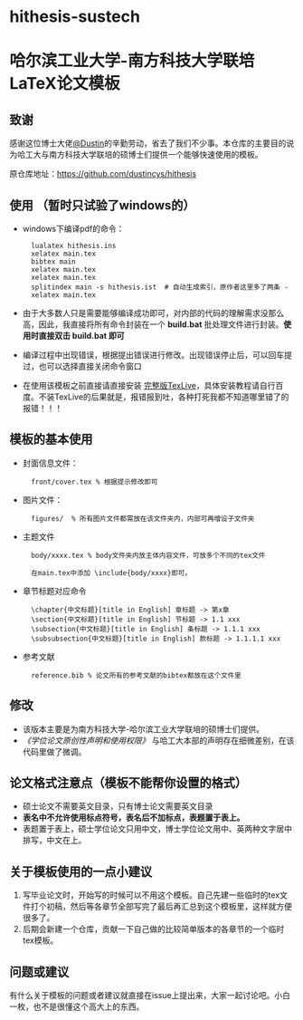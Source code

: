 # hithesis-sustech
# 哈尔滨工业大学-南方科技大学联培LaTeX论文模板

## 致谢

感谢这位博士大佬[@Dustin](https://github.com/dustincys)的辛勤劳动，省去了我们不少事。本仓库的主要目的说为哈工大与南方科技大学联培的硕博士们提供一个能够快速使用的模板。

原仓库地址：<a xmlns:cc="http://creativecommons.org/ns#" href="https://github.com/dustincys/hithesis" property="cc:attributionName" rel="cc:attributionURL">https://github.com/dustincys/hithesis</a> 


## 使用 （暂时只试验了windows的）

- windows下编译pdf的命令：
 
  		lualatex hithesis.ins
		xelatex main.tex
		bibtex main
		xelatex main.tex
		xelatex main.tex
		splitindex main -s hithesis.ist  # 自动生成索引，原作者这里多了两条 -
		xelatex main.tex

- 由于大多数人只是需要能够编译成功即可，对内部的代码的理解需求没那么高，因此，我直接将所有命令封装在一个 **build.bat** 批处理文件进行封装。**使用时直接双击 build.bat 即可**
- 编译过程中出现错误，根据提出错误进行修改。出现错误停止后，可以回车提过，也可以选择直接关闭命令窗口
- 在使用该模板之前直接请直接安装 [完整版TexLive](http://mirror.las.iastate.edu/tex-archive/systems/texlive/Images/)，具体安装教程请自行百度。不装TexLive的后果就是，报错报到吐，各种打死我都不知道哪里错了的报错！！！ 

## 模板的基本使用
- 封面信息文件：
 
		front/cover.tex % 根据提示修改即可
- 图片文件：
 
		figures/  % 所有图片文件都需放在该文件夹内，内部可再增设子文件夹
- 主题文件
  
		body/xxxx.tex % body文件夹内放主体内容文件，可放多个不同的tex文件

		在main.tex中添加 \include{body/xxxx}即可。 


- 章节标题对应命令
  
   
		\chapter{中文标题}[title in English] 章标题 -> 第x章
		\section{中文标题}[title in English] 节标题 -> 1.1 xxx
		\subsection{中文标题}[title in English] 条标题 -> 1.1.1 xxx
		\subsubsection{中文标题}[title in English] 款标题 -> 1.1.1.1 xxx

- 参考文献
 
		reference.bib % 论文所有的参考文献的bibtex都放在这个文件里

## 修改

- 该版本主要是为南方科技大学-哈尔滨工业大学联培的硕博士们提供。
- *《学位论文原创性声明和使用权限》* 与哈工大本部的声明存在细微差别，在该代码里做了微调。


## 论文格式注意点（模板不能帮你设置的格式）

- 硕士论文不需要英文目录，只有博士论文需要英文目录
- **表名中不允许使用标点符号，表名后不加标点，表题置于表上。**
- 表题置于表上，硕士学位论文只用中文，博士学位论文用中、英两种文字居中排写，中文在上。

## 关于模板使用的一点小建议

1. 写毕业论文时，开始写的时候可以不用这个模板。自己先建一些临时的tex文件打个初稿，然后等各章节全部写完了最后再汇总到这个模板里，这样就方便很多了。
2. 后期会新建一个仓库，贡献一下自己做的比较简单版本的各章节的一个临时tex模板。

## 问题或建议
有什么关于模板的问题或者建议就直接在issue上提出来，大家一起讨论吧。小白一枚，也不是很懂这个高大上的东西。
